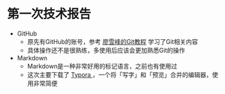 # 第一次技术报告

- GitHub
  - 原先有GitHub的账号，参考 [廖雪峰的Git教程](https://www.liaoxuefeng.com/wiki/0013739516305929606dd18361248578c67b8067c8c017b000) 学习了Git相关内容
  - 具体操作还不是很熟练，多使用后应该会更加熟悉Git的操作
- Markdown
  - Markdown是一种非常好用的标记语言，之前也有使用过
  - 这次主要下载了 [Typora ](https://typora.io/)，一个将「写字」和「预览」合并的编辑器，使用非常简便